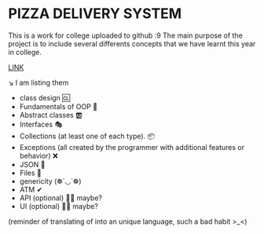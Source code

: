 # PIZZA DELIVERY SYSTEM
This is a work for college uploaded to github :9
The main purpose of the project is to include several differents concepts that we have learnt this year in college.

[LINK](https://github.com/LaPiragna/pizza-delivery-system/tree/main/src)

↘ I am listing them
* class design 🆑
* Fundamentals of OOP 📃
* Abstract classes 🆎
* Interfaces 🎭
* Collections (at least one of each type). 📦
* Exceptions (all created by the programmer with additional features or behavior) ❌
* JSON 📜
* Files 📂
* genericity (❁´◡`❁)
* ATM ✔
* API (optional) 🤷‍♂️ maybe?
* UI (optional) 🤷‍♂️ maybe?

(reminder of translating of into an unique language, such a bad habit >_<)

